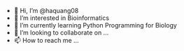 - 👋 Hi, I’m @haquang08
- 👀 I’m interested in Bioinformatics
- 🌱 I’m currently learning Python Programming for Biology
- 💞️ I’m looking to collaborate on ...
- 📫 How to reach me ...

<!---
haquang08/haquang08 is a ✨ special ✨ repository because its `README.md` (this file) appears on your GitHub profile.
You can click the Preview link to take a look at your changes.
--->
